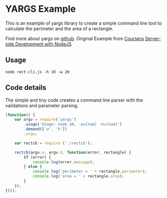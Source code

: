 # YARGS Example

This is an example of yargs library to create a simple command line tool to calculate the perimeter and the area of a rectangle.

Find more about yargs on [github](https://github.com/yargs/yargs).
Original Example from [Coursera](https://www.coursera.org) [Server-side Development with NodeJS](https://www.coursera.org/learn/server-side-development)


## Usage
```shell
node rect-cli.js -h 10 -w 20
```

## Code details

The simple and tiny code creates a command line parser with the validations and parameter parsing.

```javascript
(function() {
	var argv = require('yargs')
	    .usage('Usage: node $0, -w=[num] -h=[num]')
	    .demand(['w', 'h'])
	    .argv;

	var rectcb = require ('./rectcb');

	rectcb(argv.w, argv.h, function(error, rectangle) {
		if (error) {
			console.log(error.message);
		} else {
			console.log('perimeter = ' + rectangle.perimeter);
			console.log('area = ' + rectangle.area);
		}
	});
})();
```
